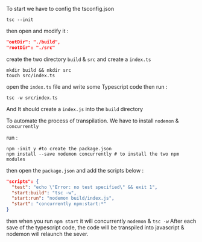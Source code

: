 

To start we have to config the tsconfig.json
```console
tsc --init
```

then open and modify it :
```json
"outDir": "./build",
"rootDir": "./src"
```

create the two directory `build` & `src` and create a `index.ts`
```console
mkdir build && mkdir src
touch src/index.ts
```

open the `index.ts` file and write some Typescript code then run :
```console
tsc -w src/index.ts
```

And It should create a `index.js` into the `build` directory

To automate the process of transpilation. 
We have to install `nodemon` & `concurrently`

run :
```console
npm -init y #to create the package.json
npm install --save nodemon concurrently # to install the two npm modules
```

then open the `package.json` and add the scripts below :
```json
"scripts": {
  "test": "echo \"Error: no test specified\" && exit 1",
  "start:build": "tsc -w",
  "start:run": "nodemon build/index.js",
  "start": "concurrently npm:start:*"
}
```

then when you run `npm start` it will concurrently `nodemon` & `tsc -w`
After each save of the typescript code, the code will be transpiled into javascript & nodemon will relaunch the sever. 

